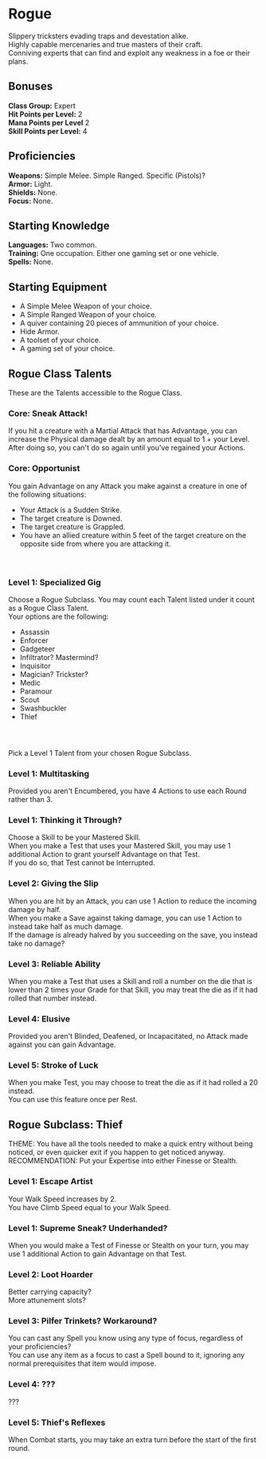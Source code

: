 # Rogue
Slippery tricksters evading traps and devestation alike. <br>
Highly capable mercenaries and true masters of their craft. <br>
Conniving experts that can find and exploit any weakness in a foe or their plans. <br>

## Bonuses
**Class Group:** Expert <br>
**Hit Points per Level:** 2 <br>
**Mana Points per Level** 2 <br>
**Skill Points per Level:** 4 <br>

## Proficiencies
**Weapons:** Simple Melee. Simple Ranged. Specific (Pistols)? <br>
**Armor:** Light. <br>
**Shields:** None. <br>
**Focus:** None. <br>

## Starting Knowledge
**Languages:** Two common.<br>
**Training:** One occupation. Either one gaming set or one vehicle.<br>
**Spells:** None.<br>

## Starting Equipment
+ A Simple Melee Weapon of your choice.
+ A Simple Ranged Weapon of your choice.
+ A quiver containing 20 pieces of ammunition of your choice.
+ Hide Armor.
+ A toolset of your choice.
+ A gaming set of your choice.

## Rogue Class Talents
These are the Talents accessible to the Rogue Class.

### Core: Sneak Attack!
If you hit a creature with a Martial Attack that has Advantage, you can increase the Physical damage dealt by an amount equal to 1 + your Level.<br>
After doing so, you can't do so again until you've regained your Actions.

### Core: Opportunist
You gain Advantage on any Attack you make against a creature in one of the following situations:
 + Your Attack is a Sudden Strike.
 + The target creature is Downed.
 + The target creature is Grappled.
 + You have an allied creature within 5 feet of the target creature on the opposite side from where you are attacking it.
#### <br>

### Level 1: Specialized Gig
Choose a Rogue Subclass. You may count each Talent listed under it count as a Rogue Class Talent.<br>
Your options are the following:
+ Assassin
+ Enforcer
+ Gadgeteer
+ Infiltrator? Mastermind?
+ Inquisitor
+ Magician? Trickster?
+ Medic
+ Paramour
+ Scout
+ Swashbuckler
+ Thief
#### <br>

Pick a Level 1 Talent from your chosen Rogue Subclass.

### Level 1: Multitasking
Provided you aren't Encumbered, you have 4 Actions to use each Round rather than 3.

### Level 1: Thinking it Through?
Choose a Skill to be your Mastered Skill.<br>
When you make a Test that uses your Mastered Skill, you may use 1 additional Action to grant yourself Advantage on that Test.<br>
If you do so, that Test cannot be Interrupted.

### Level 2: Giving the Slip
When you are hit by an Attack, you can use 1 Action to reduce the incoming damage by half. <br>
When you make a Save against taking damage, you can use 1 Action to instead take half as much damage. <br>
If the damage is already halved by you succeeding on the save, you instead take no damage?

### Level 3: Reliable Ability
When you make a Test that uses a Skill and roll a number on the die that is lower than 2 times your Grade for that Skill, you may treat the die as if it had rolled that number instead.<br>

### Level 4: Elusive
Provided you aren't Blinded, Deafened, or Incapacitated, no Attack made against you can gain Advantage.

### Level 5: Stroke of Luck
When you make Test, you may choose to treat the die as if it had rolled a 20 instead. <br>
You can use this feature once per Rest.

## Rogue Subclass: Thief
THEME: You have all the tools needed to make a quick entry without being noticed, or even quicker exit if you happen to get noticed anyway. <br>
RECOMMENDATION: Put your Expertise into either Finesse or Stealth.

### Level 1: Escape Artist
Your Walk Speed increases by 2.<br>
You have Climb Speed equal to your Walk Speed.

### Level 1: Supreme Sneak? Underhanded?
When you would make a Test of Finesse or Stealth on your turn, you may use 1 additional Action to gain Advantage on that Test.

### Level 2: Loot Hoarder
Better carrying capacity?<br>
More attunement slots?<br>

### Level 3: Pilfer Trinkets? Workaround?
You can cast any Spell you know using any type of focus, regardless of your proficiencies?<br>
You can use any item as a focus to cast a Spell bound to it, ignoring any normal prerequisites that item would impose.

### Level 4: ???
???

### Level 5: Thief's Reflexes
When Combat starts, you may take an extra turn before the start of the first round.
